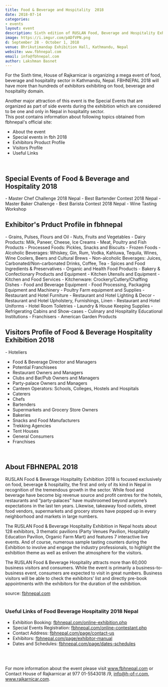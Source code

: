 ```yaml
---
title: Food & Beverage and Hospitality  2018
date: 2018-07-14
categories:
- events
layout: event
description: Sixth edition of RUSLAN Food, Beverage and Hospitality Exhibition is scheduled to happen from September 28 - October 1 at Bhrikutimandap Exhibition Hall. Apart from exhibition, there will be several special events like Best Bartender Contest, Master Chef Challenge, Wine Tasting Workshop.
image: https://i.imgur.com/pADfVPN.png
d: September 28 - October 1, 2018
venue: Bhrikutimandap Exhibition Hall, Kathmandu, Nepal
website: www.fbhnepal.com
email: info@fbhnepal.com
author: Lakshman Basnet
---
```


For the Sixth time, House of Rajkarnicar is organizing a mega event of food, beverage and hospitality sector in Kathmandu, Nepal. FBHNEPAL 2018 will have more than hundreds of exhibitors exhibiting on food, beverage and hospitality domain.

Another major attraction of this event is the Special Events that are organized as part of side events during the exhibition which are considered to be one and only in Nepal in hospitality sector.
<br>
This post contains information about following topics obtained from fbhnepal's official site:

* About the event
* Special events in fbh 2018
* Exhibitors Product Profile
* Visitors Profile
* Useful Links

<br>
<h2>Special Events of Food & Beverage and Hospitality  2018</h2>
- Master Chef Challenge 2018 Nepal
- Best Bartender Contest 2018 Nepal
- Master Baker Challenge
- Best Barista Contest 2018 Nepal
- Wine Tasting Workshop
<br>
<h2> Exhibitor's Prduct Profile in fbhnepal</h2>
- Grains, Pulses, Flours and Oil
- Nuts, Fruits and Vegetables
- Dairy Products: Milk, Paneer, Cheese, Ice Creams
- Meat, Poultry and Fish Products
- Processed Foods: Pickles, Snacks and Biscuits
- Frozen Foods
- Alcoholic Beverages: Whiskey, Gin, Rum, Vodka, Kahluwa, Tequila, Wines, Wine Coolers, Beers and Cultural Brews
- Non-alcoholic Beverages: Juices, Carbonated/Non-carbonated Drinks, Coffee, Tea
- Spices and Food Ingredients & Preservatives
- Organic and Health Food Products
- Bakery & Confectionary Products and Equipment
- Kitchen Utensils and Equipment
- Kitchen and Food Services
- Kitchenware: Crockery/Cutlery/Chaffing Dishes
- Food and Beverage Equipment
- Food Processing, Packaging Equipment and Machinery
- Poultry Farm equipment and Supplies
- Restaurant and Hotel Furniture
- Restaurant and Hotel Lighting & Decor
- Restaurant and Hotel Upholstery, Furnishings, Linen
- Restaurant and Hotel Uniforms
- Hotel Room Toiletries
- Laundry & House Keeping Supplies
- Refrigerating Cabins and Show-cases
- Culinary and Hospitality Educational Institutions
- Franchisers
- American Garden Products

<br>
<h2>Visitors Profile of Food & Beverage Hospitality Exhibition 2018</h2>
 - Hoteliers

- Food & Beverage Director and Managers
- Potential Franchisees
- Restaurant Owners and Managers
- Clubs and Bar/Pub Owners and Managers
- Party-palace Owners and Managers
- Canteen Operators: Schools, Colleges, Hostels and Hospitals
- Caterers
- Chefs
- Bartenders
- Supermarkets and Grocery Store Owners
- Bakeries
- Snacks and Food Manufacturers
- Trekking Agencies
- Tent Houses
- General Consumers
- Franchises

<br>
<h2>About FBHNEPAL 2018</h2>
RUSLAN Food & Beverage Hospitality Exhibition 2018 is focused exclusively on food, beverage & hospitality, the first and only of its kind in Nepal in recognition of the tremendous growth in the sector. While food and beverage have become big revenue source and profit centres for the hotels, restaurants and “party-palaces” have mushroomed beyond anyone’s expectations in the last ten years. Likewise, takeaway food outlets, street food vendors, supermarkets and grocery stores have popped up in every neighborhood and markets in large numbers.
 
The RUSLAN Food & Beverage Hospitality Exhibition in Nepal hosts about 128 exhibitors, 3  thematic pavilions (Party Venues Pavilion, Hospitality Education Pavilion, Organic Farm Mart) and features 7 interactive live events. And of course, numerous sample tasting counters during the Exhibition to involve and engage the industry professionals, to highlight the exhibition theme as well as enliven the atmosphere for the visitors.
 
The RUSLAN Food & Beverage Hospitality attracts more than 60,000  business visitors and consumers. While the event is primarily a business-to-business event, consumers are expected to visit in great numbers. Business visitors will be able to check the exhibitors’ list and directly pre-book appointments with the exhibitors for the duration of the exhibition.
 
source: <a href="http://fbhnepal.com">fbhnepal.com</a>
<br><br>
<h3> Useful Links of Food Beverage Hospitality 2018 Nepal</h3>

- Exhibition Booking: <a href="http://fbhnepal.com/online-exhibition.php">fbhnepal.com/online-exhibition.php</a>
- Special Events Registration: <a href="http://fbhnepal.com/online-contestant.php">fbhnepal.com/online-contestant.php</a>
- Contact Address: <a href="http://fbhnepal.com/page/contact-us">fbhnepal.com/page/contact-us</a>
- Exhibitors: <a href="http://fbhnepal.com/page/exhibitor-manual">fbhnepal.com/page/exhibitor-manual</a>
- Dates and Schedules: <a href="http://fbhnepal.com/page/dates-schedules">fbhnepal.com/page/dates-schedules</a>

<br><br>

For more information about the event please visit www.fbhnepal.com or Contact House of Rajkarnicar at 977 01-5543018 /9, info@h-of-r.com, www.rajkarnicar.com.